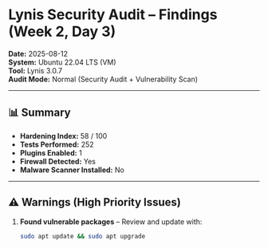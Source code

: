 # Lynis Security Audit – Findings (Week 2, Day 3)

**Date:** 2025-08-12  
**System:** Ubuntu 22.04 LTS (VM)  
**Tool:** Lynis 3.0.7  
**Audit Mode:** Normal (Security Audit + Vulnerability Scan)

---

## 📊 Summary
- **Hardening Index:** 58 / 100  
- **Tests Performed:** 252  
- **Plugins Enabled:** 1  
- **Firewall Detected:** Yes  
- **Malware Scanner Installed:** No

---

## ⚠️ Warnings (High Priority Issues)
1. **Found vulnerable packages** – Review and update with:
   ```bash
   sudo apt update && sudo apt upgrade
